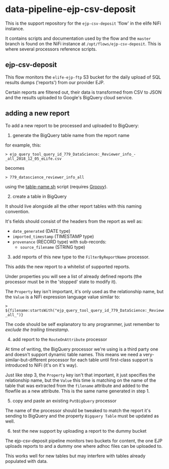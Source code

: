 # data-pipeline-ejp-csv-deposit

This is the support repository for the `ejp-csv-deposit` 'flow' in the elife NiFi instance.

It contains scripts and documentation used by the flow and the `master` branch is found on the NiFi instance at `/opt/flows/ejp-csv-deposit`. This is where several processors reference scripts.

## ejp-csv-deposit

This flow monitors the `elife-ejp-ftp` S3 bucket for the daily upload of SQL results dumps ('reports') from our provider EJP.

Certain reports are filtered out, their data is transformed from CSV to JSON and the results uploaded to Google's BigQuery cloud service.

## adding a new report 

To add a new report to be processed and uploaded to BigQuery:

1. generate the BigQuery table name from the report name

for example, this:

    > ejp_query_tool_query_id_779_DataScience:_Reviewer_info_-_all_2018_12_05_eLife.csv
    
becomes

    > 779_datascience_reviewer_info_all
    
using the [table-name.sh](./scripts/table-name.sh) script (requires [Groovy](http://www.groovy-lang.org/)).

2. create a table in BigQuery 

It should live alongside all the other report tables with this naming convention.

It's fields should consist of the headers from the report as well as:

* `date_generated` (DATE type) 
* `imported_timestamp` (TIMESTAMP type)
* `provenance` (RECORD type) with sub-records:
    - `source_filename` (STRING type)

3. add reports of this new type to the `FilterByReportName` processor.

This adds the new report to a whitelist of supported reports.

Under properties you will see a list of already defined reports (the processor must be in the 'stopped' state to modify it).

The `Property` key isn't important, it's only used as the relationship name, but the `Value` is a NiFi expression language value similar to:

    > ${filename:startsWith("ejp_query_tool_query_id_779_DataScience:_Reviewer_info_-_all_")}

The code should be self explanatory to any programmer, just remember to *exclude the trailing timestamp*.

4. add report to the `RouteOnAttribute` processor 

At time of writing, the BigQuery processor we're using is a third party one and doesn't support dynamic table names. This means we need a very-similar-but-different processor for each table until first-class support is introduced to NiFi (it's on it's way).

Just like step 3, the `Property` key isn't that important, it just specifies the relationship name, but the `Value` this time is matching on the name of the table that was extracted from the `filename` attribute and added to the flowfile as a new attribute. This is the same name generated in step 1.

5. copy and paste an existing `PutBigQuery` processor

The name of the processor should be tweaked to match the report it's sending to BigQuery and the property `Bigquery Table` must be updated as well.

6. test the new support by uploading a report to the dummy bucket

The ejp-csv-deposit pipeline monitors two buckets for content, the one EJP uploads reports to and a dummy one where adhoc files can be uploaded to.

This works well for new tables but may interfere with tables already populated with data.




